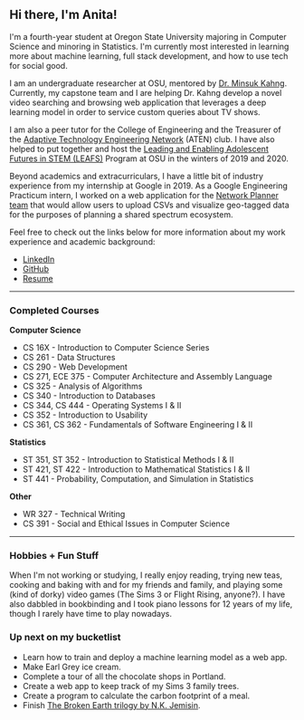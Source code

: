 ## Hi there, I'm Anita!
I'm a fourth-year student at Oregon State University majoring in Computer Science and minoring in Statistics.
I'm currently most interested in learning more about machine learning, full stack development, and how to use
tech for social good.

I am an undergraduate researcher at OSU, mentored by [Dr. Minsuk Kahng](minsuk.com). Currently, my capstone team
and I are helping Dr. Kahng develop a novel video searching and browsing web application that leverages a deep 
learning model in order to service custom queries about TV shows. 

I am also a peer tutor for the College of Engineering and the Treasurer of the 
[Adaptive Technology Engineering Network](http://groups.engr.oregonstate.edu/aten/)
(ATEN) club. I have also helped to put together and host the 
[Leading and Enabling Adolescent Futures in STEM (LEAFS)](http://groups.engr.oregonstate.edu/aten/leafs/home)
Program at OSU in the winters of 2019 and 2020.

Beyond academics and extracurriculars, I have a little bit of industry experience from my internship at Google in 2019. 
As a Google Engineering Practicum intern, I worked on a web application for the 
[Network Planner team](https://www.google.com/get/spectrumdatabase/) 
that would allow users to upload CSVs and visualize geo-tagged data for the purposes of planning a shared spectrum ecosystem.

Feel free to check out the links below for more information about my work experience and academic background:
* [LinkedIn](https://www.linkedin.com/in/anita-ruangrotsakun/)  
* [GitHub](https://github.com/ruangroc)  
* [Resume](https://docs.google.com/document/d/1og4cnw4wo5p0tshHp6ZSpowDlpPgGAKokTFZwCBBErU/edit?usp=sharing)  

____
### Completed Courses

**Computer Science**

* CS 16X - Introduction to Computer Science Series
* CS 261 - Data Structures
* CS 290 - Web Development
* CS 271, ECE 375 - Computer Architecture and Assembly Language
* CS 325 - Analysis of Algorithms
* CS 340 - Introduction to Databases
* CS 344, CS 444 - Operating Systems I & II
* CS 352 - Introduction to Usability
* CS 361, CS 362 - Fundamentals of Software Engineering I & II

**Statistics**

* ST 351, ST 352 - Introduction to Statistical Methods I & II
* ST 421, ST 422 - Introduction to Mathematical Statistics I & II
* ST 441 - Probability, Computation, and Simulation in Statistics

**Other**

* WR 327 - Technical Writing
* CS 391 - Social and Ethical Issues in Computer Science

____
### Hobbies + Fun Stuff
When I'm not working or studying, I really enjoy reading, trying new teas, 
cooking and baking with and for my friends and family, and playing some (kind of dorky) 
video games (The Sims 3 or Flight Rising, anyone?). I have also dabbled in bookbinding 
and I took piano lessons for 12 years of my life, though I rarely have time to play nowadays.

### Up next on my bucketlist
* Learn how to train and deploy a machine learning model as a web app.
* Make Earl Grey ice cream.
* Complete a tour of all the chocolate shops in Portland.
* Create a web app to keep track of my Sims 3 family trees.
* Create a program to calculate the carbon footprint of a meal.
* Finish [The Broken Earth trilogy by N.K. Jemisin](https://www.goodreads.com/series/112296-the-broken-earth).
